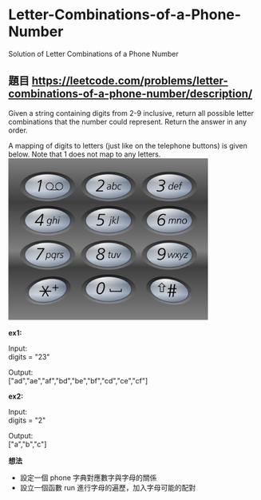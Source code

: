 # Letter-Combinations-of-a-Phone-Number
Solution of Letter Combinations of a Phone Number

## 題目 https://leetcode.com/problems/letter-combinations-of-a-phone-number/description/


Given a string containing digits from 2-9 inclusive, return all possible letter combinations that the number could represent. Return the answer in any order.

A mapping of digits to letters (just like on the telephone buttons) is given below. Note that 1 does not map to any letters.
<img src="https://github.com/Jeffma0103/Letter-Combinations-of-a-Phone-Number/blob/main/1200px-telephone-keypad2svg.png" width="400px">


**ex1:** <br> 

Input: <br> 
digits = "23" <br>

Output: <br>
["ad","ae","af","bd","be","bf","cd","ce","cf"]

**ex2:** <br> 

Input: <br> 
digits = "2" <br>

Output: <br>
["a","b","c"]

**想法** <br> 

* 設定一個 phone 字典對應數字與字母的關係
* 設立一個函數 run 進行字母的遍歷，加入字母可能的配對
